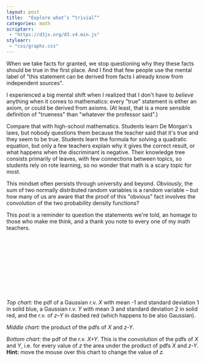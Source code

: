 ```yaml
---
layout: post
title:  "Explore what’s “trivial”"
categories: math
scriptarr:
 - "https://d3js.org/d3.v4.min.js"
stylearr:
 - "css/graphs.css"
---
```


When we take facts for granted, we stop questioning why they these facts should be true in the first place. And I find that few people use the mental label of "this statement can be derived from facts I already know from independent sources".

I experienced a big mental shift when I realized that I don't have to _believe_ anything when it comes to mathematics: every "true" statement is either an axiom, or could be derived from axioms. (At least, that is a more sensible definition of "trueness" than "whatever the professor said".)

Compare that with high-school mathematics. Students learn De Morgan's laws, but nobody questions them because the teacher said that it's true and they seem to be true. Students learn the formula for solving a quadratic equation, but only a few teachers explain why it gives the correct result, or what happens when the discriminant is negative. Their knowledge tree consists primarily of leaves, with few connections between topics, so students rely on rote learning, so no wonder that math is a scary topic for most.

This mindset often persists through university and beyond. _Obviously_, the sum of two normally distributed random variables is a random variable – but how many of us are aware that the proof of this "obvious" fact involves the convolution of the two probability density functions?

This post is a reminder to question the statements we're told, an homage to those who make me think, and a thank you note to every one of my math teachers.

<p><svg id="chart"></svg></p>

<script src="scripts/gaussians.js"></script>

_Top chart:_ the pdf of a Gaussian r.v. _X_ with mean -1 and standard deviation 1 in solid blue, a Gaussian r.v. _Y_ with mean 3 and standard deviation 2 in solid red, and the r.v. of _z–Y_ in dashed red (which happens to be also Gaussian).

_Middle chart:_ the product of the pdfs of _X_ and _z-Y_.

_Bottom chart:_ the pdf of the r.v. _X+Y_. This is the convolution of the pdfs of _X_ and _Y_, i.e. for every value of _z_ the area under the product of pdfs _X_ and _z-Y_. **Hint:** move the mouse over this chart to change the value of _z._

